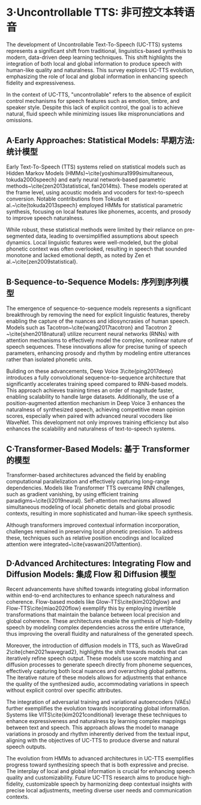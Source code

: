 # 3·Uncontrollable TTS: 非可控文本转语音

The development of Uncontrollable Text-To-Speech (UC-TTS) systems represents a significant shift from traditional, linguistics-based synthesis to modern, data-driven deep learning techniques. This shift highlights the integration of both local and global information to produce speech with human-like quality and naturalness. This survey explores UC-TTS evolution, emphasizing the role of local and global information in enhancing speech fidelity and expressiveness.

In the context of UC-TTS, "uncontrollable" refers to the absence of explicit control mechanisms for speech features such as emotion, timbre, and speaker style. Despite this lack of explicit control, the goal is to achieve natural, fluid speech while minimizing issues like mispronunciations and omissions.

## A·Early Approaches: Statistical Models: 早期方法: 统计模型

Early Text-To-Speech (TTS) systems relied on statistical models such as Hidden Markov Models (HMMs)~\cite{yoshimura1999simultaneous, tokuda2000speech} and early neural network-based parametric methods~\cite{zen2013statistical, fan2014tts}. These models operated at the frame level, using acoustic models and vocoders for text-to-speech conversion. Notable contributions from Tokuda et al.~\cite{tokuda2013speech} employed HMMs for statistical parametric synthesis, focusing on local features like phonemes, accents, and prosody to improve speech naturalness.

While robust, these statistical methods were limited by their reliance on pre-segmented data, leading to oversimplified assumptions about speech dynamics. Local linguistic features were well-modeled, but the global phonetic context was often overlooked, resulting in speech that sounded monotone and lacked emotional depth, as noted by Zen et al.~\cite{zen2009statistical}.

## B·Sequence-to-Sequence Models: 序列到序列模型

The emergence of sequence-to-sequence models represents a significant breakthrough by removing the need for explicit linguistic features, thereby enabling the capture of the nuances and idiosyncrasies of human speech. Models such as Tacotron~\cite{wang2017tacotron} and Tacotron 2 ~\cite{shen2018natural} utilize recurrent neural networks (RNNs) with attention mechanisms to effectively model the complex, nonlinear nature of speech sequences. These innovations allow for precise tuning of speech parameters, enhancing prosody and rhythm by modeling entire utterances rather than isolated phonetic units.

Building on these advancements, Deep Voice 3\cite{ping2017deep} introduces a fully convolutional sequence-to-sequence architecture that significantly accelerates training speed compared to RNN-based models. This approach achieves training times an order of magnitude faster, enabling scalability to handle large datasets. Additionally, the use of a position-augmented attention mechanism in Deep Voice 3 enhances the naturalness of synthesized speech, achieving competitive mean opinion scores, especially when paired with advanced neural vocoders like WaveNet. This development not only improves training efficiency but also enhances the scalability and naturalness of text-to-speech systems.

## C·Transformer-Based Models: 基于 Transformer 的模型

Transformer-based architectures advanced the field by enabling computational parallelization and effectively capturing long-range dependencies. Models like Transformer TTS overcame RNN challenges, such as gradient vanishing, by using efficient training paradigms~\cite{li2019neural}. Self-attention mechanisms allowed simultaneous modeling of local phonetic details and global prosodic contexts, resulting in more sophisticated and human-like speech synthesis.

Although transformers improved contextual information incorporation, challenges remained in preserving local phonetic precision. To address these, techniques such as relative position encodings and localized attention were integrated~\cite{vaswani2017attention}.

## D·Advanced Architectures: Integrating Flow and Diffusion Models: 集成 Flow 和 Diffusion 模型

Recent advancements have shifted towards integrating global information within end-to-end architectures to enhance speech naturalness and coherence. Flow-based models like Glow-TTS\cite{kim2020glow} and Flow-TTS\cite{miao2020flow} exemplify this by employing invertible transformations that maintain the balance between local precision and global coherence. These architectures enable the synthesis of high-fidelity speech by modeling complex dependencies across the entire utterance, thus improving the overall fluidity and naturalness of the generated speech.

Moreover, the introduction of diffusion models in TTS, such as WaveGrad 2\cite{chen2021wavegrad2}, highlights the shift towards models that can iteratively refine speech output. These models use score matching and diffusion processes to generate speech directly from phoneme sequences, effectively capturing both local nuances and overarching global patterns. The iterative nature of these models allows for adjustments that enhance the quality of the synthesized audio, accommodating variations in speech without explicit control over specific attributes.

The integration of adversarial training and variational autoencoders (VAEs) further exemplifies the evolution towards incorporating global information. Systems like VITS\cite{kim2021conditional} leverage these techniques to enhance expressiveness and naturalness by learning complex mappings between text and speech. This approach allows the model to manage variations in prosody and rhythm inherently derived from the textual input, aligning with the objectives of UC-TTS to produce diverse and natural speech outputs.

The evolution from HMMs to advanced architectures in UC-TTS exemplifies progress toward synthesizing speech that is both expressive and precise. The interplay of local and global information is crucial for enhancing speech quality and customizability. Future UC-TTS research aims to produce high-fidelity, customizable speech by harmonizing deep contextual insights with precise local adjustments, meeting diverse user needs and communication contexts.

